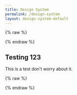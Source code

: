 ```yaml
---
title: Design System
permalink: /design-system
layout: design-system-default
---
```

{% raw %}<div class="cms">{% endraw %}

## Testing 123

This is a test don't worry about it.

{% raw %}</div>{% endraw %}